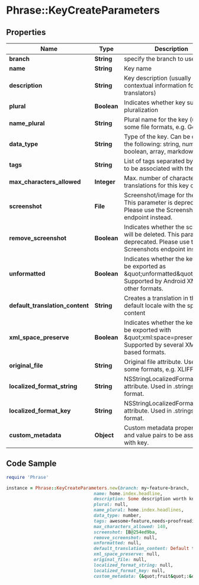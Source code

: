 # Phrase::KeyCreateParameters

## Properties

Name | Type | Description | Notes
------------ | ------------- | ------------- | -------------
**branch** | **String** | specify the branch to use | [optional] 
**name** | **String** | Key name | 
**description** | **String** | Key description (usually includes contextual information for translators) | [optional] 
**plural** | **Boolean** | Indicates whether key supports pluralization | [optional] 
**name_plural** | **String** | Plural name for the key (used in some file formats, e.g. Gettext) | [optional] 
**data_type** | **String** | Type of the key. Can be one of the following: string, number, boolean, array, markdown. | [optional] 
**tags** | **String** | List of tags separated by comma to be associated with the key. | [optional] 
**max_characters_allowed** | **Integer** | Max. number of characters translations for this key can have. | [optional] 
**screenshot** | **File** | Screenshot/image for the key. This parameter is deprecated. Please use the Screenshots endpoint instead. | [optional] 
**remove_screenshot** | **Boolean** | Indicates whether the screenshot will be deleted. This parameter is deprecated. Please use the Screenshots endpoint instead. | [optional] 
**unformatted** | **Boolean** | Indicates whether the key should be exported as \&quot;unformatted\&quot;. Supported by Android XML and other formats. | [optional] 
**default_translation_content** | **String** | Creates a translation in the default locale with the specified content | [optional] 
**xml_space_preserve** | **Boolean** | Indicates whether the key should be exported with \&quot;xml:space&#x3D;preserve\&quot;. Supported by several XML-based formats. | [optional] 
**original_file** | **String** | Original file attribute. Used in some formats, e.g. XLIFF. | [optional] 
**localized_format_string** | **String** | NSStringLocalizedFormatKey attribute. Used in .stringsdict format. | [optional] 
**localized_format_key** | **String** | NSStringLocalizedFormatKey attribute. Used in .stringsdict format. | [optional] 
**custom_metadata** | **Object** | Custom metadata property name and value pairs to be associated with key. | [optional] 

## Code Sample

```ruby
require 'Phrase'

instance = Phrase::KeyCreateParameters.new(branch: my-feature-branch,
                                 name: home.index.headline,
                                 description: Some description worth knowing...,
                                 plural: null,
                                 name_plural: home.index.headlines,
                                 data_type: number,
                                 tags: awesome-feature,needs-proofreading,
                                 max_characters_allowed: 140,
                                 screenshot: [B@254ed9ba,
                                 remove_screenshot: null,
                                 unformatted: null,
                                 default_translation_content: Default translation content,
                                 xml_space_preserve: null,
                                 original_file: null,
                                 localized_format_string: null,
                                 localized_format_key: null,
                                 custom_metadata: {&quot;fruit&quot;:&quot;Apple&quot;,&quot;vegetable&quot;:&quot;Tomato&quot;})
```


